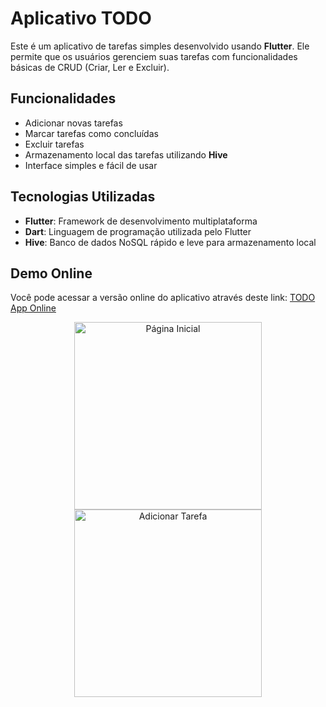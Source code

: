 # Aplicativo TODO

Este é um aplicativo de tarefas simples desenvolvido usando **Flutter**. Ele permite que os usuários gerenciem suas tarefas com funcionalidades básicas de CRUD (Criar, Ler e Excluir).

## Funcionalidades

- Adicionar novas tarefas
- Marcar tarefas como concluídas
- Excluir tarefas
- Armazenamento local das tarefas utilizando **Hive**
- Interface simples e fácil de usar

## Tecnologias Utilizadas

- **Flutter**: Framework de desenvolvimento multiplataforma
- **Dart**: Linguagem de programação utilizada pelo Flutter
- **Hive**: Banco de dados NoSQL rápido e leve para armazenamento local

## Demo Online
Você pode acessar a versão online do aplicativo através deste link: <a href="https://virtual-cell-phone.vercel.app/app/To-do" target="_blank">TODO App Online</a>


<p align="center">
  <img src="https://github.com/user-attachments/assets/c03a6fba-2683-4788-89f7-45fc0abb0e21" alt="Página Inicial" width="300"/>
  <img src="https://github.com/user-attachments/assets/0b92a3dd-ca7a-4506-a650-5070b27bd0e3" alt="Adicionar Tarefa" width="300"/>
</p>
